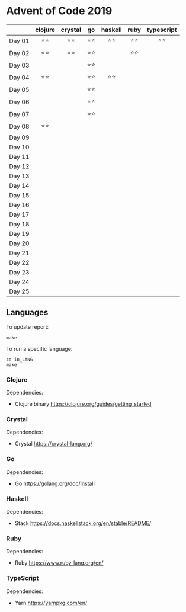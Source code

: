 # Advent of Code 2019

|          |clojure   |crystal   |go        |haskell   |ruby      |typescript|
|:---:     |:---:     |:---:     |:---:     |:---:     |:---:     |:---:     |
|Day 01    |⭐⭐        |⭐⭐        |⭐⭐        |⭐⭐        |⭐⭐        |⭐⭐        |
|Day 02    |⭐⭐        |⭐⭐        |⭐⭐        |          |⭐⭐        |          |
|Day 03    |          |          |⭐⭐        |          |          |          |
|Day 04    |⭐⭐        |          |⭐⭐        |⭐⭐        |          |          |
|Day 05    |          |          |⭐⭐        |          |          |          |
|Day 06    |          |          |⭐⭐        |          |          |          |
|Day 07    |          |          |⭐⭐        |          |          |          |
|Day 08    |⭐⭐        |          |          |          |          |          |
|Day 09    |          |          |          |          |          |          |
|Day 10    |          |          |          |          |          |          |
|Day 11    |          |          |          |          |          |          |
|Day 12    |          |          |          |          |          |          |
|Day 13    |          |          |          |          |          |          |
|Day 14    |          |          |          |          |          |          |
|Day 15    |          |          |          |          |          |          |
|Day 16    |          |          |          |          |          |          |
|Day 17    |          |          |          |          |          |          |
|Day 18    |          |          |          |          |          |          |
|Day 19    |          |          |          |          |          |          |
|Day 20    |          |          |          |          |          |          |
|Day 21    |          |          |          |          |          |          |
|Day 22    |          |          |          |          |          |          |
|Day 23    |          |          |          |          |          |          |
|Day 24    |          |          |          |          |          |          |
|Day 25    |          |          |          |          |          |          |


## Languages

To update report:

```
make
```

To run a specific language:

```
cd in_LANG
make
```

### Clojure

Dependencies:

 * Clojure binary https://clojure.org/guides/getting_started

### Crystal

Dependencies:

 * Crystal https://crystal-lang.org/

### Go

Dependencies:

 * Go https://golang.org/doc/install

### Haskell

Dependencies:

 * Stack https://docs.haskellstack.org/en/stable/README/

### Ruby

Dependencies:

 * Ruby https://www.ruby-lang.org/en/

### TypeScript

Dependencies:

 * Yarn https://yarnpkg.com/en/
